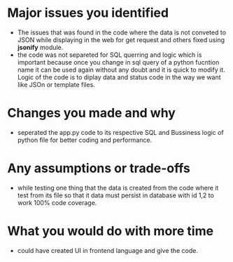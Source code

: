 # Major issues you identified
- The issues that was found in the code where the data is not conveted to JSON while displaying in the web for get request and others fixed using **jsonify** module.
- the code was not separeted for SQL querring and logic which is important because once you change in sql query of a python fucntion name it can be used again without any doubt and it is quick to modify it. Logic of the code is to diplay data and status code in the way we want like JSOn or template files.


# Changes you made and why
- seperated the app.py code to its respective  SQL and Bussiness logic of python file for better coding and performance.

# Any assumptions or trade-offs
- while testing one thing that the data is created from the code where it test from its file so that it data must persist in database with id 1,2 to work 100% code coverage.

# What you would do with more time
- could have created UI in frontend language and give the code.